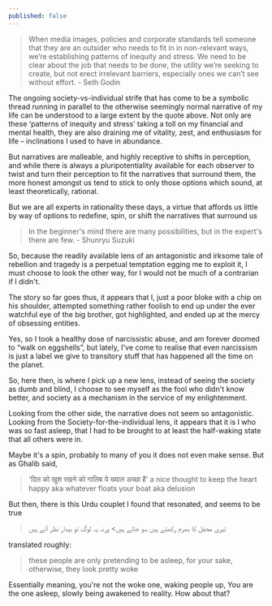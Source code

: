```yaml
---
published: false
---
```

> When media images, policies and corporate standards tell someone that they are an outsider who needs to fit in in non-relevant ways, we’re establishing patterns of inequity and stress. We need to be clear about the job that needs to be done, the utility we’re seeking to create, but not erect irrelevant barriers, especially ones we can’t see without effort. - Seth Godin

The ongoing society-vs-individual strife that has come to be a symbolic thread running in parallel to the otherwise seemingly normal narrative of my life can be understood to a large extent by the quote above. Not only are these ‘patterns of inequity and stress’ taking a toll on my financial and mental health, they are also draining me of vitality, zest, and enthusiasm for life – inclinations I used to have in abundance.

But narratives are malleable, and highly receptive to shifts in perception, and while there is always a pluripotentiality available for each observer to twist and turn their perception to fit the narratives that surround them, the more honest amongst us tend to stick to only those options which sound, at least theoretically, rational.

But we are all experts in rationality these days, a virtue that affords us little by way of options to redefine, spin, or shift the narratives that surround us

> In the beginner's mind there are many possibilities, but in the expert's there are few. - Shunryu Suzuki

So, because the readily available lens of an antagonistic and irksome tale of rebellion and tragedy is a perpetual temptation egging me to exploit it, I must choose to look the other way, for I would not be much of a contrarian if I didn't.

The story so far goes thus, it appears that I, just a poor bloke with a chip on his shoulder, attempted something rather foolish to end up under the ever watchful eye of the big brother, got highlighted, and ended up at the mercy of obsessing entities. 

Yes, so I took a healthy dose of narcissistic abuse, and am forever doomed to “walk on eggshells”, but lately, I've come to realise that even narcissism is just a label we give to transitory stuff that has happened all the time on the planet.

So, here then, is where I pick up a new lens, instead of seeing the society as dumb and blind, I choose to see myself as the fool who didn't know better, and society as a mechanism in the service of my enlightenment.

Looking from the other side, the narrative does not seem so antagonistic. Looking from the Society-for-the-individual lens, it appears that it is I who was so fast asleep, that I had to be brought to at least the half-waking state that all others were in.

Maybe it's a spin, probably to many of you it does not even make sense. But as Ghalib said, 

> 'दिल को खुश रखने को गालिब ये ख्‍याल अच्‍छा है'
> a nice thought to keep the heart happy aka whatever floats your boat aka delusion

But then, there is this Urdu couplet I found that resonated, and seems to be true

> تیری محفل کا بھرم رکھتے ہیں سو جاتے ہیں> ورنہ یہ لوگ تو بیدار نظر آتے ہیں

translated roughly:

> these people are only pretending to be asleep, for your sake, 
otherwise, they look pretty woke

Essentially meaning, you're not the woke one, waking people up, You are the one asleep, slowly being awakened to reality. How about that?